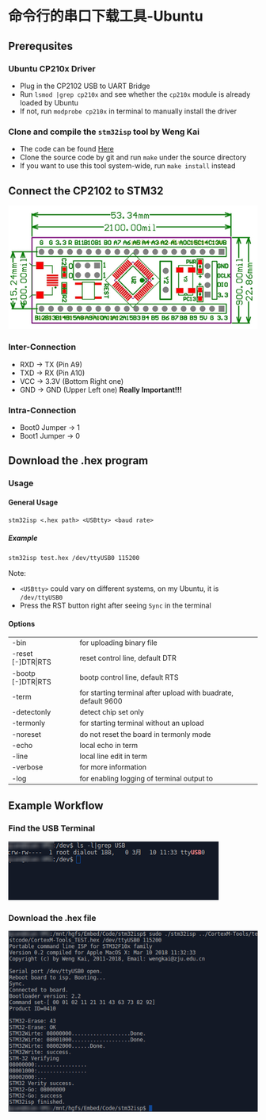 # 命令行的串口下载工具-Ubuntu

## Prerequsites

### Ubuntu CP210x Driver
* Plug in the CP2102 USB to UART Bridge
* Run `lsmod |grep cp210x` and see whether the `cp210x` module is already loaded by Ubuntu
* If not, run `modprobe cp210x` in terminal to manually install the driver

### Clone and compile the `stm32isp` tool by Weng Kai
* The code can be found [Here](https://github.com/wengkai/stm32isp)
* Clone the source code by git and run `make` under the source directory
* If you want to use this tool system-wide, run `make install` instead

## Connect the CP2102 to STM32
![](img/STM32_Pin.png)

### Inter-Connection

* RXD -> TX (Pin A9)
* TXD -> RX (Pin A10)
* VCC -> 3.3V (Bottom Right one)
* GND -> GND (Upper Left one)    **Really Important!!!**

### Intra-Connection

* Boot0 Jumper -> 1
* Boot1 Jumper -> 0

## Download the .hex program

### Usage

#### General Usage

`stm32isp <.hex path> <USBtty> <baud rate>`
##### Example

``` bash
stm32isp test.hex /dev/ttyUSB0 115200
```

Note: 
* `<USBtty>` could vary on different systems, on my Ubuntu, it is `/dev/ttyUSB0`
* Press the RST button right after seeing `Sync` in the terminal

#### Options

 <table>
   <tr>
     <td> -bin </td>
     <td> for uploading binary file </td>
   </tr>
   <tr>
     <td> -reset [-]DTR|RTS </td>
     <td> reset control line, default DTR </td>
   <tr>
     <td> -bootp [-]DTR|RTS </td>
     <td> bootp control line, default RTS </td>
   </tr>
   <tr>
     <td> -term <baud> </td>
     <td> for starting terminal after upload with buadrate, default 9600 </td>
   </tr>
   <tr>
     <td> -detectonly </td>
     <td> detect chip set only </td>
   </tr>
   <tr>
     <td> -termonly </td>
     <td> for starting terminal without an upload </td>
   </tr>
   <tr>
     <td> -noreset </td>
     <td> do not reset the board in termonly mode </td>
   </tr>
   <tr>
     <td> -echo </td>
     <td> local echo in term </td>
   </tr>
   <tr>
     <td> -line </td>
     <td> local line edit in term </td>
   </tr>
   <tr>
     <td> -verbose </td>
     <td> for more information </td>
   </tr>
   <tr>
     <td> -log <file name> </td>
     <td> for enabling logging of terminal output to <file name> </td>
   </tr>
 </table>

## Example Workflow

### Find the USB Terminal
![](img/u02_ttyUSB0.png)

### Download the .hex file
![](img/u04_download_exp.png)
